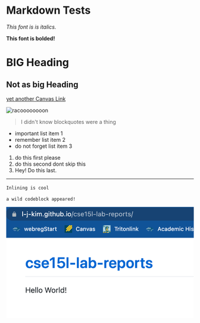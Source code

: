 Markdown Tests
====

_This font is is italics._

**This font is bolded!**

BIG Heading
====

Not as big Heading
----

[yet another Canvas Link](https://canvas.ucsd.edu/)

![racoooooooon](https://i.natgeofe.com/k/6289c775-a06c-426a-badb-8d181a55237b/raccoon-grass_2x1.jpg) 

> I didn't know blockquotes were a thing

* important list item 1
* remember list item 2
* do not forget list item 3

1. do this first please
2. do this second dont skip this
3. Hey! Do this last.

***

`Inlining is cool`

```
a wild codeblock appeared!
```
![humble beginnings](imagetest.png) 
